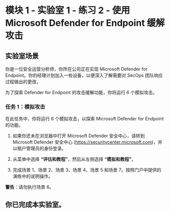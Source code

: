 ﻿# 模块 1 - 实验室 1 - 练习 2 - 使用 Microsoft Defender for Endpoint 缓解攻击

## 实验室场景

你是一位安全运营分析师，你所在公司正在实现 Microsoft Defender for Endpoint。你的经理计划加入一些设备，以便深入了解需要对 SecOps 团队响应过程做出的更改。

为了探索 Defender for Endpoint 的攻击缓解功能，你将运行 6 个模拟攻击。

### 任务 1：模拟攻击

在此任务中，你将运行 6 个模拟攻击，以探索 Microsoft Defender for Endpoint 的功能。

1. 如果你还未在浏览器中打开 Microsoft Defender 安全中心，请转到 Microsoft Defender 安全中心 (https://securitycenter.microsoft.com)，并以租户管理员的身份登录。

2. 从菜单中选择 **“评估和教程”**，然后从左侧选择 **“模拟和教程”**。

3. 完成场景 1、场景 2、场景 3、场景 4、场景 5 和场景 7。按照门户中提供的演练中的说明操作。

**警告**：请勿执行场景 6。

## 你已完成本实验室。